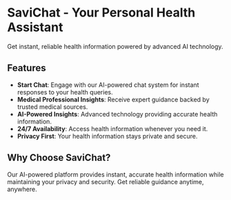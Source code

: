 # SaviChat - Your Personal Health Assistant
Get instant, reliable health information powered by advanced AI technology.

## Features

- **Start Chat**: Engage with our AI-powered chat system for instant responses to your health queries.
- **Medical Professional Insights**: Receive expert guidance backed by trusted medical sources.
- **AI-Powered Insights**: Advanced technology providing accurate health information.
- **24/7 Availability**: Access health information whenever you need it.
- **Privacy First**: Your health information stays private and secure.

## Why Choose SaviChat?

Our AI-powered platform provides instant, accurate health information while maintaining your privacy and security. Get reliable guidance anytime, anywhere.
